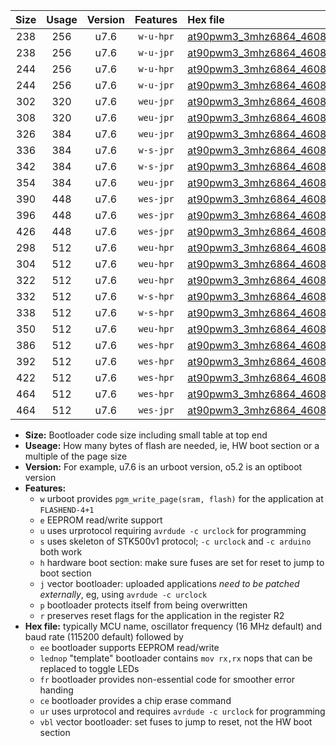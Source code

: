 |Size|Usage|Version|Features|Hex file|
|:-:|:-:|:-:|:-:|:--|
|238|256|u7.6|`w-u-hpr`|[at90pwm3_3mhz6864_460800bps_ur.hex](https://raw.githubusercontent.com/stefanrueger/urboot/main/at90pwm3_3mhz6864_460800bps_ur.hex)|
|238|256|u7.6|`w-u-jpr`|[at90pwm3_3mhz6864_460800bps_ur_vbl.hex](https://raw.githubusercontent.com/stefanrueger/urboot/main/at90pwm3_3mhz6864_460800bps_ur_vbl.hex)|
|244|256|u7.6|`w-u-hpr`|[at90pwm3_3mhz6864_460800bps_lednop_ur.hex](https://raw.githubusercontent.com/stefanrueger/urboot/main/at90pwm3_3mhz6864_460800bps_lednop_ur.hex)|
|244|256|u7.6|`w-u-jpr`|[at90pwm3_3mhz6864_460800bps_lednop_ur_vbl.hex](https://raw.githubusercontent.com/stefanrueger/urboot/main/at90pwm3_3mhz6864_460800bps_lednop_ur_vbl.hex)|
|302|320|u7.6|`weu-jpr`|[at90pwm3_3mhz6864_460800bps_ee_ur_vbl.hex](https://raw.githubusercontent.com/stefanrueger/urboot/main/at90pwm3_3mhz6864_460800bps_ee_ur_vbl.hex)|
|308|320|u7.6|`weu-jpr`|[at90pwm3_3mhz6864_460800bps_ee_lednop_ur_vbl.hex](https://raw.githubusercontent.com/stefanrueger/urboot/main/at90pwm3_3mhz6864_460800bps_ee_lednop_ur_vbl.hex)|
|326|384|u7.6|`weu-jpr`|[at90pwm3_3mhz6864_460800bps_ee_lednop_fr_ur_vbl.hex](https://raw.githubusercontent.com/stefanrueger/urboot/main/at90pwm3_3mhz6864_460800bps_ee_lednop_fr_ur_vbl.hex)|
|336|384|u7.6|`w-s-jpr`|[at90pwm3_3mhz6864_460800bps_vbl.hex](https://raw.githubusercontent.com/stefanrueger/urboot/main/at90pwm3_3mhz6864_460800bps_vbl.hex)|
|342|384|u7.6|`w-s-jpr`|[at90pwm3_3mhz6864_460800bps_lednop_vbl.hex](https://raw.githubusercontent.com/stefanrueger/urboot/main/at90pwm3_3mhz6864_460800bps_lednop_vbl.hex)|
|354|384|u7.6|`weu-jpr`|[at90pwm3_3mhz6864_460800bps_ee_lednop_fr_ce_ur_vbl.hex](https://raw.githubusercontent.com/stefanrueger/urboot/main/at90pwm3_3mhz6864_460800bps_ee_lednop_fr_ce_ur_vbl.hex)|
|390|448|u7.6|`wes-jpr`|[at90pwm3_3mhz6864_460800bps_ee_vbl.hex](https://raw.githubusercontent.com/stefanrueger/urboot/main/at90pwm3_3mhz6864_460800bps_ee_vbl.hex)|
|396|448|u7.6|`wes-jpr`|[at90pwm3_3mhz6864_460800bps_ee_lednop_vbl.hex](https://raw.githubusercontent.com/stefanrueger/urboot/main/at90pwm3_3mhz6864_460800bps_ee_lednop_vbl.hex)|
|426|448|u7.6|`wes-jpr`|[at90pwm3_3mhz6864_460800bps_ee_lednop_fr_vbl.hex](https://raw.githubusercontent.com/stefanrueger/urboot/main/at90pwm3_3mhz6864_460800bps_ee_lednop_fr_vbl.hex)|
|298|512|u7.6|`weu-hpr`|[at90pwm3_3mhz6864_460800bps_ee_ur.hex](https://raw.githubusercontent.com/stefanrueger/urboot/main/at90pwm3_3mhz6864_460800bps_ee_ur.hex)|
|304|512|u7.6|`weu-hpr`|[at90pwm3_3mhz6864_460800bps_ee_lednop_ur.hex](https://raw.githubusercontent.com/stefanrueger/urboot/main/at90pwm3_3mhz6864_460800bps_ee_lednop_ur.hex)|
|322|512|u7.6|`weu-hpr`|[at90pwm3_3mhz6864_460800bps_ee_lednop_fr_ur.hex](https://raw.githubusercontent.com/stefanrueger/urboot/main/at90pwm3_3mhz6864_460800bps_ee_lednop_fr_ur.hex)|
|332|512|u7.6|`w-s-hpr`|[at90pwm3_3mhz6864_460800bps.hex](https://raw.githubusercontent.com/stefanrueger/urboot/main/at90pwm3_3mhz6864_460800bps.hex)|
|338|512|u7.6|`w-s-hpr`|[at90pwm3_3mhz6864_460800bps_lednop.hex](https://raw.githubusercontent.com/stefanrueger/urboot/main/at90pwm3_3mhz6864_460800bps_lednop.hex)|
|350|512|u7.6|`weu-hpr`|[at90pwm3_3mhz6864_460800bps_ee_lednop_fr_ce_ur.hex](https://raw.githubusercontent.com/stefanrueger/urboot/main/at90pwm3_3mhz6864_460800bps_ee_lednop_fr_ce_ur.hex)|
|386|512|u7.6|`wes-hpr`|[at90pwm3_3mhz6864_460800bps_ee.hex](https://raw.githubusercontent.com/stefanrueger/urboot/main/at90pwm3_3mhz6864_460800bps_ee.hex)|
|392|512|u7.6|`wes-hpr`|[at90pwm3_3mhz6864_460800bps_ee_lednop.hex](https://raw.githubusercontent.com/stefanrueger/urboot/main/at90pwm3_3mhz6864_460800bps_ee_lednop.hex)|
|422|512|u7.6|`wes-hpr`|[at90pwm3_3mhz6864_460800bps_ee_lednop_fr.hex](https://raw.githubusercontent.com/stefanrueger/urboot/main/at90pwm3_3mhz6864_460800bps_ee_lednop_fr.hex)|
|464|512|u7.6|`wes-hpr`|[at90pwm3_3mhz6864_460800bps_ee_lednop_fr_ce.hex](https://raw.githubusercontent.com/stefanrueger/urboot/main/at90pwm3_3mhz6864_460800bps_ee_lednop_fr_ce.hex)|
|464|512|u7.6|`wes-jpr`|[at90pwm3_3mhz6864_460800bps_ee_lednop_fr_ce_vbl.hex](https://raw.githubusercontent.com/stefanrueger/urboot/main/at90pwm3_3mhz6864_460800bps_ee_lednop_fr_ce_vbl.hex)|

- **Size:** Bootloader code size including small table at top end
- **Useage:** How many bytes of flash are needed, ie, HW boot section or a multiple of the page size
- **Version:** For example, u7.6 is an urboot version, o5.2 is an optiboot version
- **Features:**
  + `w` urboot provides `pgm_write_page(sram, flash)` for the application at `FLASHEND-4+1`
  + `e` EEPROM read/write support
  + `u` uses urprotocol requiring `avrdude -c urclock` for programming
  + `s` uses skeleton of STK500v1 protocol; `-c urclock` and `-c arduino` both work
  + `h` hardware boot section: make sure fuses are set for reset to jump to boot section
  + `j` vector bootloader: uploaded applications *need to be patched externally*, eg, using `avrdude -c urclock`
  + `p` bootloader protects itself from being overwritten
  + `r` preserves reset flags for the application in the register R2
- **Hex file:** typically MCU name, oscillator frequency (16 MHz default) and baud rate (115200 default) followed by
  + `ee` bootloader supports EEPROM read/write
  + `lednop` "template" bootloader contains `mov rx,rx` nops that can be replaced to toggle LEDs
  + `fr` bootloader provides non-essential code for smoother error handing
  + `ce` bootloader provides a chip erase command
  + `ur` uses urprotocol and requires `avrdude -c urclock` for programming
  + `vbl` vector bootloader: set fuses to jump to reset, not the HW boot section
